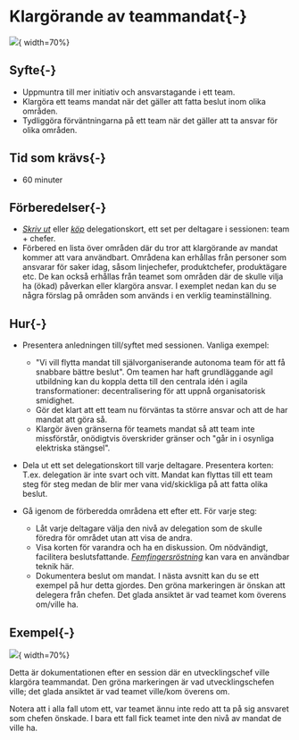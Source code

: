 # Klargörande av teammandat{-}
![](images/mandate-and-responsibility.png){ width=70%}

## Syfte{-}
* Uppmuntra till mer initiativ och ansvarstagande i ett team.
* Klargöra ett teams mandat när det gäller att fatta beslut inom olika områden.
* Tydliggöra förväntningarna på ett team när det gäller att ta ansvar för olika områden.

## Tid som krävs{-}
* 60 minuter

## Förberedelser{-}
* [*Skriv ut*](https://management30.com/practice/delegation-poker/#download) eller [*köp*](https://management30.com/shop/delegation-poker-cards/) delegationskort, ett set per deltagare i sessionen: team + chefer.
* Förbered en lista över områden där du tror att klargörande av mandat kommer att vara användbart. Områdena kan erhållas från personer som ansvarar för saker idag, såsom linjechefer, produktchefer, produktägare etc. De kan också erhållas från teamet som områden där de skulle vilja ha (ökad) påverkan eller klargöra ansvar. 
I exemplet nedan kan du se några förslag på områden som används i en verklig teaminställning.

## Hur{-}
* Presentera anledningen till/syftet med sessionen. Vanliga exempel:
	* "Vi vill flytta mandat till självorganiserande autonoma team för att få snabbare bättre beslut". Om teamen har haft grundläggande agil utbildning kan du koppla detta till den centrala idén i agila transformationer: decentralisering för att uppnå organisatorisk smidighet.
	* Gör det klart att ett team nu förväntas ta större ansvar och att de har mandat att göra så.
	* Klargör även gränserna för teamets mandat så att team inte missförstår, onödigtvis överskrider gränser och "går in i osynliga elektriska stängsel".

* Dela ut ett set delegationskort till varje deltagare. Presentera korten: T.ex. delegation är inte svart och vitt. Mandat kan flyttas till ett team steg för steg medan de blir mer vana vid/skickliga på att fatta olika beslut.

* Gå igenom de förberedda områdena ett efter ett. För varje steg:
	* Låt varje deltagare välja den nivå av delegation som de skulle föredra för området utan att visa de andra.
	* Visa korten för varandra och ha en diskussion. Om nödvändigt, facilitera beslutsfattande. [*Femfingersröstning*](https://proagileab.github.io/agile-team-development/guides-SV/Ground-Rules-and-Decision-Making.html) kan vara en användbar teknik här.
	* Dokumentera beslut om mandat. I nästa avsnitt kan du se ett exempel på hur detta gjordes. Den gröna markeringen är önskan att delegera från chefen. Det glada ansiktet är vad teamet kom överens om/ville ha.

## Exempel{-}
![](images/delegation-board-example.png){ width=70%}

Detta är dokumentationen efter en session där en utvecklingschef ville klargöra teammandat. Den gröna markeringen är vad utvecklingschefen ville; det glada ansiktet är vad teamet ville/kom överens om.

Notera att i alla fall utom ett, var teamet ännu inte redo att ta på sig ansvaret som chefen önskade. I bara ett fall fick teamet inte den nivå av mandat de ville ha.
